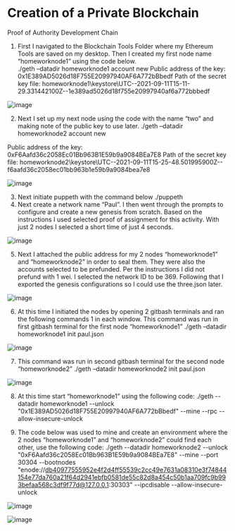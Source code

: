 # Creation of a Private Blockchain
Proof of Authority Development Chain

1. First I navigated to the Blockchain Tools Folder where my Ethereum Tools are saved on my desktop.  Then I created my first node name “homeworknode1” using the code below.  
./geth –datadir homeworknode1 account new
Public address of the key:   0x1E389AD5026d18F755E20997940AF6A772bBbedf
Path of the secret key file: homeworknode1\keystore\UTC--2021-09-11T15-11-29.331442100Z--1e389ad5026d18f755e20997940af6a772bbbedf

![image](https://user-images.githubusercontent.com/80648280/134603421-f6c53987-dfb5-4940-a9c8-98f36958a6c1.png)

2.  Next I set up my next node using the code with the name “two” and making note of the public key to use later. 
./geth –datadir homeworknode2 account new

Public address of the key:   0xF6Aafd36c2058Ec01Bb963B1E59b9a9084BEa7E8
Path of the secret key file: homeworknode2\keystore\UTC--2021-09-11T15-25-48.501995900Z--f6aafd36c2058ec01bb963b1e59b9a9084bea7e8

![image](https://user-images.githubusercontent.com/80648280/134603494-f5b114f9-2c80-45d2-a7db-0c0aca815670.png)

3.  Next initiate puppeth with the command below 
./puppeth
4.  Next create a network name “Paul”.  I then went through the prompts to configure and create a new genesis from scratch.  Based on the instructions I used selected proof of assignment for this activity.  With just 2 nodes I selected a short time of just 4 seconds. 

![image](https://user-images.githubusercontent.com/80648280/134603529-194ff94f-0a8b-4767-ab96-46ce10e62768.png)

5.  Next I attached the public address for my 2 nodes “homeworknode1” and “homeworknode2” in order to seal them.  They were also the accounts selected to be prefunded.  Per the instructions I did not prefund with 1 wei.  I selected the network ID to be 369.  Following that I exported the genesis configurations so I could use the three.json later. 

![image](https://user-images.githubusercontent.com/80648280/134603587-daeb0486-4358-4f77-a5fb-a213b254b7e9.png)

6.  At this time I initiated the nodes by opening 2 gitbash terminals and ran the following commands 1 in each window. This command was run in first gitbash terminal for the first node “homeworknode1”
./geth –datadir homeworknode1 init paul.json

![image](https://user-images.githubusercontent.com/80648280/134603638-eb421a18-5715-4c24-8c97-ff198c757f59.png)

7.  This command was run in second gitbash terminal for the second node “homeworknode2”
./geth –datadir homeworknode2 init paul.json

![image](https://user-images.githubusercontent.com/80648280/134603709-8f51eca2-72f0-4222-b5f7-3e37c69f9867.png)

8.  At this time start “homeworknode1” using the following code:
./geth --datadir homeworknode1 --unlock "0x1E389AD5026d18F755E20997940AF6A772bBbedf" --mine --rpc --allow-insecure-unlock

9. The code below was used to mine and create an environment where the 2 nodes “homeworknode1” and “homeworknode2” could find each other, use the following code:
./geth --datadir homeworknode2 --unlock "0xF6Aafd36c2058Ec01Bb963B1E59b9a9084BEa7E8" --mine --port 30304 --bootnodes "enode://db40977555952e4f2d4ff55539c2cc49e7631a08310e3f74844154e77da760a21f64d2941ebfb0581de55c82d8a454c50b1aa709fc9b993befaa568c3df9f77d@127.0.0.1:30303" --ipcdisable --allow-insecure-unlock

![image](https://user-images.githubusercontent.com/80648280/134603779-b3752279-7676-4e02-b4f3-4f0a67ec22c9.png)

![image](https://user-images.githubusercontent.com/80648280/134603798-9cf81713-9a06-44da-a292-6ccddf24c083.png)

